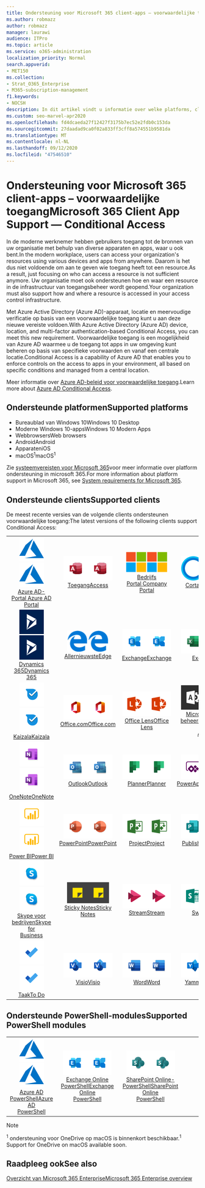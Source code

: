 ```yaml
---
title: Ondersteuning voor Microsoft 365 client-apps – voorwaardelijke toegang
ms.author: robmazz
author: robmazz
manager: laurawi
audience: ITPro
ms.topic: article
ms.service: o365-administration
localization_priority: Normal
search.appverid:
- MET150
ms.collection:
- Strat_O365_Enterprise
- M365-subscription-management
f1.keywords:
- NOCSH
description: In dit artikel vindt u informatie over welke platforms, clients en PowerShell-modules voorwaardelijke toegang voor Microsoft 365 ondersteunen.
ms.custom: seo-marvel-apr2020
ms.openlocfilehash: fd4dcaeda27f12427f3175b7ec52e2fdb0c153da
ms.sourcegitcommit: 27daadad9ca0f02a833ff3cff8a574551b9581da
ms.translationtype: MT
ms.contentlocale: nl-NL
ms.lasthandoff: 09/12/2020
ms.locfileid: "47546510"
---
```

# <a name="microsoft-365-client-app-support--conditional-access"></a><span data-ttu-id="44cee-103">Ondersteuning voor Microsoft 365 client-apps – voorwaardelijke toegang</span><span class="sxs-lookup"><span data-stu-id="44cee-103">Microsoft 365 Client App Support — Conditional Access</span></span>

<span data-ttu-id="44cee-104">In de moderne werknemer hebben gebruikers toegang tot de bronnen van uw organisatie met behulp van diverse apparaten en apps, waar u ook bent.</span><span class="sxs-lookup"><span data-stu-id="44cee-104">In the modern workplace, users can access your organization's resources using various devices and apps from anywhere.</span></span> <span data-ttu-id="44cee-105">Daarom is het dus niet voldoende om aan te geven wie toegang heeft tot een resource.</span><span class="sxs-lookup"><span data-stu-id="44cee-105">As a result, just focusing on who can access a resource is not sufficient anymore.</span></span> <span data-ttu-id="44cee-106">Uw organisatie moet ook ondersteunen hoe en waar een resource in de infrastructuur van toegangsbeheer wordt geopend.</span><span class="sxs-lookup"><span data-stu-id="44cee-106">Your organization must also support how and where a resource is accessed in your access control infrastructure.</span></span>

<span data-ttu-id="44cee-107">Met Azure Active Directory (Azure AD)-apparaat, locatie en meervoudige verificatie op basis van een voorwaardelijke toegang kunt u aan deze nieuwe vereiste voldoen.</span><span class="sxs-lookup"><span data-stu-id="44cee-107">With Azure Active Directory (Azure AD) device, location, and multi-factor authentication-based Conditional Access, you can meet this new requirement.</span></span> <span data-ttu-id="44cee-108">Voorwaardelijke toegang is een mogelijkheid van Azure AD waarmee u de toegang tot apps in uw omgeving kunt beheren op basis van specifieke voorwaarden en vanaf een centrale locatie.</span><span class="sxs-lookup"><span data-stu-id="44cee-108">Conditional Access is a capability of Azure AD that enables you to enforce controls on the access to apps in your environment, all based on specific conditions and managed from a central location.</span></span>

<span data-ttu-id="44cee-109">Meer informatie over [Azure AD-beleid voor voorwaardelijke toegang](https://docs.microsoft.com/azure/active-directory/conditional-access/).</span><span class="sxs-lookup"><span data-stu-id="44cee-109">Learn more about [Azure AD Conditional Access](https://docs.microsoft.com/azure/active-directory/conditional-access/).</span></span>

## <a name="supported-platforms"></a><span data-ttu-id="44cee-110">Ondersteunde platformen</span><span class="sxs-lookup"><span data-stu-id="44cee-110">Supported platforms</span></span>

 - <span data-ttu-id="44cee-111">Bureaublad van Windows 10</span><span class="sxs-lookup"><span data-stu-id="44cee-111">Windows 10 Desktop</span></span>
 - <span data-ttu-id="44cee-112">Moderne Windows 10-apps</span><span class="sxs-lookup"><span data-stu-id="44cee-112">Windows 10 Modern Apps</span></span>
 - <span data-ttu-id="44cee-113">Webbrowsers</span><span class="sxs-lookup"><span data-stu-id="44cee-113">Web browsers</span></span>
 - <span data-ttu-id="44cee-114">Android</span><span class="sxs-lookup"><span data-stu-id="44cee-114">Android</span></span>
 - <span data-ttu-id="44cee-115">Apparaten</span><span class="sxs-lookup"><span data-stu-id="44cee-115">iOS</span></span>
 - <span data-ttu-id="44cee-116">macOS<sup>1</sup></span><span class="sxs-lookup"><span data-stu-id="44cee-116">macOS<sup>1</sup></span></span>

<span data-ttu-id="44cee-117">Zie [systeemvereisten voor Microsoft 365](https://products.office.com/office-system-requirements)voor meer informatie over platform ondersteuning in microsoft 365.</span><span class="sxs-lookup"><span data-stu-id="44cee-117">For more information about platform support in Microsoft 365, see [System requirements for Microsoft 365](https://products.office.com/office-system-requirements).</span></span>

## <a name="supported-clients"></a><span data-ttu-id="44cee-118">Ondersteunde clients</span><span class="sxs-lookup"><span data-stu-id="44cee-118">Supported clients</span></span>

<span data-ttu-id="44cee-119">De meest recente versies van de volgende clients ondersteunen voorwaardelijke toegang:</span><span class="sxs-lookup"><span data-stu-id="44cee-119">The latest versions of the following clients support Conditional Access:</span></span>

| | | | | | |
|:---:|:---:|:---:|:---:|:---:|:---:|
| <span data-ttu-id="44cee-120">![Azure-pictogram](../media/o365-azure-64x64.png)</span><span class="sxs-lookup"><span data-stu-id="44cee-120">![Azure icon](../media/o365-azure-64x64.png)</span></span> <br> [<span data-ttu-id="44cee-121">Azure AD- <br> Portal </span><span class="sxs-lookup"><span data-stu-id="44cee-121">Azure AD <br> Portal </span></span>](https://azure.microsoft.com/features/azure-portal/) | <span data-ttu-id="44cee-122">![Pictogram toegang](../media/o365-access-64x64.png)</span><span class="sxs-lookup"><span data-stu-id="44cee-122">![Access icon](../media/o365-access-64x64.png)</span></span> <br> [<span data-ttu-id="44cee-123">Toegang</span><span class="sxs-lookup"><span data-stu-id="44cee-123">Access</span></span>](https://products.office.com/access) | <span data-ttu-id="44cee-124">![Pictogram voor bedrijfsportal](../media/o365-microsoft-64x64.png)</span><span class="sxs-lookup"><span data-stu-id="44cee-124">![Company portal icon](../media/o365-microsoft-64x64.png)</span></span> <br> [<span data-ttu-id="44cee-125">Bedrijfs <br> Portal </span><span class="sxs-lookup"><span data-stu-id="44cee-125">Company <br> Portal </span></span>](https://docs.microsoft.com/intune-user-help/sign-in-to-the-company-portal)  | <span data-ttu-id="44cee-126">![Pictogram Cortana](../media/o365-cortana-64x64.png)</span><span class="sxs-lookup"><span data-stu-id="44cee-126">![Cortana icon](../media/o365-cortana-64x64.png)</span></span> <br> [<span data-ttu-id="44cee-127">Cortana</span><span class="sxs-lookup"><span data-stu-id="44cee-127">Cortana</span></span>](https://www.microsoft.com/cortana) | <span data-ttu-id="44cee-128">![Pictogram Delve](../media/o365-delve-64x64.png)</span><span class="sxs-lookup"><span data-stu-id="44cee-128">![Delve icon](../media/o365-delve-64x64.png)</span></span> <br> [<span data-ttu-id="44cee-129">Delve</span><span class="sxs-lookup"><span data-stu-id="44cee-129">Delve</span></span>](https://products.office.com/business/intelligent-search) 
| <span data-ttu-id="44cee-130">![Dynamics 365-pictogram](../media/o365-dynamics365-64x64.png)</span><span class="sxs-lookup"><span data-stu-id="44cee-130">![Dynamics 365 icon](../media/o365-dynamics365-64x64.png)</span></span> <br> [<span data-ttu-id="44cee-131">Dynamics 365</span><span class="sxs-lookup"><span data-stu-id="44cee-131">Dynamics 365</span></span>](https://dynamics.microsoft.com) | <span data-ttu-id="44cee-132">![Pictogram Edge](../media/o365-edge-64x64.png)</span><span class="sxs-lookup"><span data-stu-id="44cee-132">![Edge icon](../media/o365-edge-64x64.png)</span></span> <br> [<span data-ttu-id="44cee-133">Allernieuwste</span><span class="sxs-lookup"><span data-stu-id="44cee-133">Edge</span></span>](https://www.microsoft.com/windows/microsoft-edge) | <span data-ttu-id="44cee-134">![Pictogram Exchange](../media/o365-exchange-64x64.png)</span><span class="sxs-lookup"><span data-stu-id="44cee-134">![Exchange icon](../media/o365-exchange-64x64.png)</span></span> <br> [<span data-ttu-id="44cee-135">Exchange</span><span class="sxs-lookup"><span data-stu-id="44cee-135">Exchange</span></span>](https://products.office.com/exchange/exchange-online) | <span data-ttu-id="44cee-136">![Excel-pictogram](../media/o365-excel-64x64.png)</span><span class="sxs-lookup"><span data-stu-id="44cee-136">![Excel icon](../media/o365-excel-64x64.png)</span></span> <br> [<span data-ttu-id="44cee-137">Excel</span><span class="sxs-lookup"><span data-stu-id="44cee-137">Excel</span></span>](https://products.office.com/excel) | <span data-ttu-id="44cee-138">![Formulier pictogram](../media/o365-forms-64x64.png)</span><span class="sxs-lookup"><span data-stu-id="44cee-138">![Forms icon](../media/o365-forms-64x64.png)</span></span> <br> [<span data-ttu-id="44cee-139">Forms</span><span class="sxs-lookup"><span data-stu-id="44cee-139">Forms</span></span>](https://flow.microsoft.com/connectors/shared_microsoftforms/microsoft-forms/) 
| <span data-ttu-id="44cee-140">![Kaizala-pictogram](../media/o365-kaizala-64x64.png)</span><span class="sxs-lookup"><span data-stu-id="44cee-140">![Kaizala icon](../media/o365-kaizala-64x64.png)</span></span> <br> [<span data-ttu-id="44cee-141">Kaizala</span><span class="sxs-lookup"><span data-stu-id="44cee-141">Kaizala</span></span>](https://products.office.com/en/business/microsoft-kaizala) | <span data-ttu-id="44cee-142">![Office.com-pictogram](../media/o365-office-64x64.png)</span><span class="sxs-lookup"><span data-stu-id="44cee-142">![Office.com icon](../media/o365-office-64x64.png)</span></span> <br> [<span data-ttu-id="44cee-143">Office.com</span><span class="sxs-lookup"><span data-stu-id="44cee-143">Office.com</span></span>](https://www.office.com/) | <span data-ttu-id="44cee-144">![Lens pictogram](../media/o365-lens-64x64.png)</span><span class="sxs-lookup"><span data-stu-id="44cee-144">![Lens icon](../media/o365-lens-64x64.png)</span></span> <br> [<span data-ttu-id="44cee-145">Office Lens</span><span class="sxs-lookup"><span data-stu-id="44cee-145">Office Lens</span></span>](https://www.microsoft.com/p/office-lens/9wzdncrfj3t8?activetab=pivot%3Aoverviewtab) | <span data-ttu-id="44cee-146">![Pictogram Office 365-beheerder](../media/o365-o365admin-64x64.png)</span><span class="sxs-lookup"><span data-stu-id="44cee-146">![Office 365 Admin icon](../media/o365-o365admin-64x64.png)</span></span> <br> [<span data-ttu-id="44cee-147">Microsoft 365- <br> beheerder</span><span class="sxs-lookup"><span data-stu-id="44cee-147">Microsoft 365 <br> Admin</span></span>](https://products.office.com/business/manage-office-365-admin-app) | <span data-ttu-id="44cee-148">![OneDrive voor bedrijven-pictogram](../media/o365-OneDrive-64x64.png)</span><span class="sxs-lookup"><span data-stu-id="44cee-148">![OneDrive for Business icon](../media/o365-OneDrive-64x64.png)</span></span> <br> [<span data-ttu-id="44cee-149">OneDrive<sup>1</sup></span><span class="sxs-lookup"><span data-stu-id="44cee-149">OneDrive<sup>1</sup></span></span>](https://products.office.com/onedrive-for-business/online-cloud-storage) 
| <span data-ttu-id="44cee-150">![OneNote-pictogram](../media/o365-OneNote-64x64.png)</span><span class="sxs-lookup"><span data-stu-id="44cee-150">![OneNote icon](../media/o365-OneNote-64x64.png)</span></span> <br> [<span data-ttu-id="44cee-151">OneNote</span><span class="sxs-lookup"><span data-stu-id="44cee-151">OneNote</span></span>](https://products.office.com/onenote) | <span data-ttu-id="44cee-152">![Outlook-pictogram](../media/o365-outlook-64x64.png)</span><span class="sxs-lookup"><span data-stu-id="44cee-152">![Outlook icon](../media/o365-outlook-64x64.png)</span></span> <br> [<span data-ttu-id="44cee-153">Outlook</span><span class="sxs-lookup"><span data-stu-id="44cee-153">Outlook</span></span>](https://products.office.com/outlook) | <span data-ttu-id="44cee-154">![Pictogram planner](../media/o365-planner-64x64.png)</span><span class="sxs-lookup"><span data-stu-id="44cee-154">![Planner icon](../media/o365-planner-64x64.png)</span></span> <br> [<span data-ttu-id="44cee-155">Planner</span><span class="sxs-lookup"><span data-stu-id="44cee-155">Planner</span></span>](https://products.office.com/business/task-management-software) | <span data-ttu-id="44cee-156">![PowerApps-pictogram](../media/o365-powerapps-64x64.png)</span><span class="sxs-lookup"><span data-stu-id="44cee-156">![PowerApps icon](../media/o365-powerapps-64x64.png)</span></span> <br> [<span data-ttu-id="44cee-157">PowerApps</span><span class="sxs-lookup"><span data-stu-id="44cee-157">PowerApps</span></span>](https://powerapps.microsoft.com) | <span data-ttu-id="44cee-158">![Pictogram Power automatisch automatiseren](../media/o365-flow-64x64.png)</span><span class="sxs-lookup"><span data-stu-id="44cee-158">![Power Automate icon](../media/o365-flow-64x64.png)</span></span> <br> [<span data-ttu-id="44cee-159">Automatisch aan de macht <br></span><span class="sxs-lookup"><span data-stu-id="44cee-159">Power <br> Automate</span></span>](https://flow.microsoft.com)
| <span data-ttu-id="44cee-160">![PowerBI-pictogram](../media/o365-powerbi-64x64.png)</span><span class="sxs-lookup"><span data-stu-id="44cee-160">![PowerBI icon](../media/o365-powerbi-64x64.png)</span></span> <br> [<span data-ttu-id="44cee-161">Power BI</span><span class="sxs-lookup"><span data-stu-id="44cee-161">Power BI</span></span>](https://powerbi.microsoft.com) | <span data-ttu-id="44cee-162">![PowerPoint-pictogram](../media/o365-powerpoint-64x64.png)</span><span class="sxs-lookup"><span data-stu-id="44cee-162">![PowerPoint icon](../media/o365-powerpoint-64x64.png)</span></span> <br> [<span data-ttu-id="44cee-163">PowerPoint</span><span class="sxs-lookup"><span data-stu-id="44cee-163">PowerPoint</span></span>](https://products.office.com/powerpoint) | <span data-ttu-id="44cee-164">![Project-pictogram](../media/o365-project-64x64.png)</span><span class="sxs-lookup"><span data-stu-id="44cee-164">![Project icon](../media/o365-project-64x64.png)</span></span> <br> [<span data-ttu-id="44cee-165">Project</span><span class="sxs-lookup"><span data-stu-id="44cee-165">Project</span></span>](https://products.office.com/project) | <span data-ttu-id="44cee-166">![Publisher-pictogram](../media/o365-publisher-64x64.png)</span><span class="sxs-lookup"><span data-stu-id="44cee-166">![Publisher icon](../media/o365-publisher-64x64.png)</span></span> <br> [<span data-ttu-id="44cee-167">Publisher</span><span class="sxs-lookup"><span data-stu-id="44cee-167">Publisher</span></span>](https://products.office.com/publisher) | <span data-ttu-id="44cee-168">![SharePoint-pictogram](../media/o365-sharepoint-64x64.png)</span><span class="sxs-lookup"><span data-stu-id="44cee-168">![SharePoint icon](../media/o365-sharepoint-64x64.png)</span></span> <br> [<span data-ttu-id="44cee-169">Point</span><span class="sxs-lookup"><span data-stu-id="44cee-169">Sharepoint</span></span>](https://products.office.com/sharepoint) 
| <span data-ttu-id="44cee-170">![Skype voor bedrijven-pictogram](../media/o365-skypeforbusiness-64x64.png)</span><span class="sxs-lookup"><span data-stu-id="44cee-170">![Skype for Business icon](../media/o365-skypeforbusiness-64x64.png)</span></span> <br> [<span data-ttu-id="44cee-171">Skype voor <br> bedrijven</span><span class="sxs-lookup"><span data-stu-id="44cee-171">Skype for <br> Business</span></span>](https://www.skype.com/business/) | <span data-ttu-id="44cee-172">![Pictogram Sticky Notes](../media/o365-stickynotes-64x64.png)</span><span class="sxs-lookup"><span data-stu-id="44cee-172">![Sticky Notes icon](../media/o365-stickynotes-64x64.png)</span></span> <br> [<span data-ttu-id="44cee-173">Sticky Notes</span><span class="sxs-lookup"><span data-stu-id="44cee-173">Sticky Notes</span></span>](https://www.microsoft.com/p/microsoft-sticky-notes/9nblggh4qghw) | <span data-ttu-id="44cee-174">![Pictogram stream](../media/o365-stream-64x64.png)</span><span class="sxs-lookup"><span data-stu-id="44cee-174">![Stream icon](../media/o365-stream-64x64.png)</span></span> <br> [<span data-ttu-id="44cee-175">Stream</span><span class="sxs-lookup"><span data-stu-id="44cee-175">Stream</span></span>](https://stream.microsoft.com) | <span data-ttu-id="44cee-176">![Sway-pictogram](../media/o365-sway-64x64.png)</span><span class="sxs-lookup"><span data-stu-id="44cee-176">![Sway icon](../media/o365-sway-64x64.png)</span></span> <br> [<span data-ttu-id="44cee-177">Sway</span><span class="sxs-lookup"><span data-stu-id="44cee-177">Sway</span></span>](https://sway.com) | <span data-ttu-id="44cee-178">![Pictogram teams](../media/o365-teams-64x64.png)</span><span class="sxs-lookup"><span data-stu-id="44cee-178">![Teams icon](../media/o365-teams-64x64.png)</span></span> <br> [<span data-ttu-id="44cee-179">Teams</span><span class="sxs-lookup"><span data-stu-id="44cee-179">Teams</span></span>](https://products.office.com/microsoft-teams/group-chat-software) 
| <span data-ttu-id="44cee-180">![Pictogram taak](../media/o365-todo-64x64.png)</span><span class="sxs-lookup"><span data-stu-id="44cee-180">![To Do icon](../media/o365-todo-64x64.png)</span></span> <br> [<span data-ttu-id="44cee-181">Taak</span><span class="sxs-lookup"><span data-stu-id="44cee-181">To Do</span></span>](https://todo.microsoft.com) | <span data-ttu-id="44cee-182">![Visio-pictogram](../media/o365-visio-64x64.png)</span><span class="sxs-lookup"><span data-stu-id="44cee-182">![Visio icon](../media/o365-visio-64x64.png)</span></span> <br> [<span data-ttu-id="44cee-183">Visio</span><span class="sxs-lookup"><span data-stu-id="44cee-183">Visio</span></span>](https://products.office.com/visio/flowchart-software) | <span data-ttu-id="44cee-184">![Word-pictogram](../media/o365-word-64x64.png)</span><span class="sxs-lookup"><span data-stu-id="44cee-184">![Word icon](../media/o365-word-64x64.png)</span></span> <br> [<span data-ttu-id="44cee-185">Word</span><span class="sxs-lookup"><span data-stu-id="44cee-185">Word</span></span>](https://products.office.com/word) | <span data-ttu-id="44cee-186">![Pictogram Yammer](../media/o365-yammer-64x64.png)</span><span class="sxs-lookup"><span data-stu-id="44cee-186">![Yammer icon](../media/o365-yammer-64x64.png)</span></span> <br> [<span data-ttu-id="44cee-187">Yammer</span><span class="sxs-lookup"><span data-stu-id="44cee-187">Yammer</span></span>](https://products.office.com/yammer/yammer-overview)

## <a name="supported-powershell-modules"></a><span data-ttu-id="44cee-188">Ondersteunde PowerShell-modules</span><span class="sxs-lookup"><span data-stu-id="44cee-188">Supported PowerShell modules</span></span>

| | | | | | |
|:---:|:---:|:---:|:---:|:---:|:---:|
| <span data-ttu-id="44cee-189">![Azure-pictogram](../media/o365-azure-64x64.png)</span><span class="sxs-lookup"><span data-stu-id="44cee-189">![Azure icon](../media/o365-azure-64x64.png)</span></span> <br> [<span data-ttu-id="44cee-190">Azure AD <br> PowerShell</span><span class="sxs-lookup"><span data-stu-id="44cee-190">Azure AD <br> PowerShell</span></span>](https://docs.microsoft.com/powershell/azure/active-directory/overview?view=azureadps-2.0) | <span data-ttu-id="44cee-191">![Pictogram Exchange](../media/o365-exchange-64x64.png)</span><span class="sxs-lookup"><span data-stu-id="44cee-191">![Exchange icon](../media/o365-exchange-64x64.png)</span></span> <br> [<span data-ttu-id="44cee-192">Exchange Online <br> PowerShell</span><span class="sxs-lookup"><span data-stu-id="44cee-192">Exchange Online <br> PowerShell</span></span>](https://docs.microsoft.com/powershell/exchange/exchange-online-powershell) | <span data-ttu-id="44cee-193">![SharePoint-pictogram](../media/o365-sharepoint-64x64.png)</span><span class="sxs-lookup"><span data-stu-id="44cee-193">![SharePoint icon](../media/o365-sharepoint-64x64.png)</span></span> <br> [<span data-ttu-id="44cee-194">SharePoint Online- <br> PowerShell</span><span class="sxs-lookup"><span data-stu-id="44cee-194">SharePoint Online <br> PowerShell</span></span>](https://docs.microsoft.com/powershell/sharepoint/sharepoint-online/connect-sharepoint-online)

> [!NOTE]
> <span data-ttu-id="44cee-195"><sup>1</sup> ondersteuning voor OneDrive op macOS is binnenkort beschikbaar.</span><span class="sxs-lookup"><span data-stu-id="44cee-195"><sup>1</sup> Support for OneDrive on macOS available soon.</span></span>

## <a name="see-also"></a><span data-ttu-id="44cee-196">Raadpleeg ook</span><span class="sxs-lookup"><span data-stu-id="44cee-196">See also</span></span>

[<span data-ttu-id="44cee-197">Overzicht van Microsoft 365 Enterprise</span><span class="sxs-lookup"><span data-stu-id="44cee-197">Microsoft 365 Enterprise overview</span></span>](microsoft-365-overview.md)
